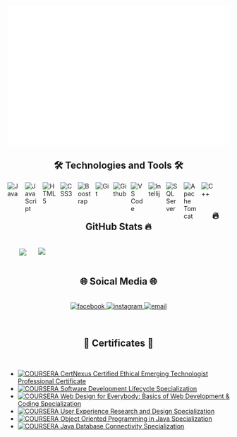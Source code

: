 <a href="#" target="_blank">
  <img src="svg/skive1.svg" width="1200" alt="Skive1" />
</a>
<h2 align="center">🛠 Technologies and Tools 🛠</h2>
<img align="left" alt="Java" width="30px" style="padding-right:10px;" src="https://cdn.jsdelivr.net/gh/devicons/devicon@latest/icons/java/java-original.svg" />
<img align="left" alt="JavaScript" width="30px" style="padding-right:10px;" src="https://cdn.jsdelivr.net/gh/devicons/devicon@latest/icons/javascript/javascript-plain.svg" />
<img align="left" alt="HTML5" width="30px" style="padding-right:10px;" src="https://cdn.jsdelivr.net/gh/devicons/devicon@latest/icons/html5/html5-plain.svg" />
<img align="left" alt="CSS3" width="30px" style="padding-right:10px;" src="https://cdn.jsdelivr.net/gh/devicons/devicon@latest/icons/css3/css3-plain.svg" />
<img align="left" alt="Boostrap" width="30px" style="padding-right:10px;" src="https://cdn.jsdelivr.net/gh/devicons/devicon@latest/icons/bootstrap/bootstrap-original.svg" />
<img align="left" alt="Git" width="30px" style="padding-right:10px;" src="https://cdn.jsdelivr.net/gh/devicons/devicon@latest/icons/git/git-original.svg" />
<img align="left" alt="Github" width="30px" style="padding-right:10px;" src="https://cdn.jsdelivr.net/gh/devicons/devicon@latest/icons/github/github-original.svg" />
<img align="left" alt="VS Code" width="30px" style="padding-right:10px;" src="https://cdn.jsdelivr.net/gh/devicons/devicon@latest/icons/vscode/vscode-original.svg" />
<img align="left" alt="Intellij" width="30px" style="padding-right:10px;" src="https://cdn.jsdelivr.net/gh/devicons/devicon@latest/icons/intellij/intellij-original.svg" />
<img align="left" alt="SQL Server" width="30px" style="padding-right:10px;" src="https://cdn.jsdelivr.net/gh/devicons/devicon@latest/icons/microsoftsqlserver/microsoftsqlserver-original.svg" />
<img align="left" alt="Apache Tomcat" width="30px" style="padding-right:10px;" src="https://cdn.jsdelivr.net/gh/devicons/devicon@latest/icons/tomcat/tomcat-original.svg" />
<img align="left" alt="C++" width="30px" style="padding-right:10px;" src="https://cdn.jsdelivr.net/gh/devicons/devicon@latest/icons/cplusplus/cplusplus-plain.svg" />
<br>
<br>
<h2 align="center">🔥 GitHub Stats 🔥</h2>
<br>
<div align=center>
<a href="#" title="Skive1">
    <img align="center" width="280" src="https://github-readme-stats.vercel.app/api/top-langs/?username=Skive1&layout=compact&theme=monokai"/>
  </a>

  <a href="#" title="Skive1">
    <img align="right" width="434" src="https://github-readme-stats.vercel.app/api?username=Skive1&show_icons=true&theme=monokai&include_all_commits=true" />
  </a>
</div>
<br>
<h2 align="center">🌐 Soical Media 🌐</h2>
<br>
<div align="center">
  <a href="https://www.facebook.com/niMoaP7" target="blank">
    <img src="https://img.icons8.com/bubbles/100/000000/facebook-new.png" alt="facebook" />
  </a>
  <a href="https://www.instagram.com/vcls.skive" target="blank">
    <img src="https://img.icons8.com/bubbles/100/000000/instagram.png" alt="instagram" />
  </a>
  <a href="mailto:lugiabao1410@gmail.com" target="top">
    <img src="https://img.icons8.com/bubbles/100/000000/apple-mail.png" alt="email" />
  </a>
</div>
<br>
<br>
<h2 align="center">📑 Certificates 📑</h2>
<br>
<a href="#" target="_blank">

- [![COURSERA](https://img.shields.io/badge/-COURSERA-green) CertNexus Certified Ethical Emerging Technologist Professional Certificate](https://coursera.org/share/13d485e5bd32c1093bd04b5dd8eeccd6)
- [![COURSERA](https://img.shields.io/badge/-COURSERA-green) Software Development Lifecycle Specialization](https://coursera.org/share/988a193da658f6dcca8268496a02bc57)
- [![COURSERA](https://img.shields.io/badge/-COURSERA-green) Web Design for Everybody: Basics of Web Development & Coding Specialization](https://coursera.org/share/f180d9b1ad315ff4c2c3df7b016c9ef0)
- [![COURSERA](https://img.shields.io/badge/-COURSERA-green) User Experience Research and Design Specialization](https://coursera.org/share/38cb7a3a23ddc88a741bd832e75c72a5)
- [![COURSERA](https://img.shields.io/badge/-COURSERA-green) Object Oriented Programming in Java Specialization](https://coursera.org/share/d9a1a136b1945a404a3f99d455e8f54e)
- [![COURSERA](https://img.shields.io/badge/-COURSERA-green) Java Database Connectivity Specialization](https://coursera.org/share/facdab85dc3b151d97568eba9380ad88)
</a>

